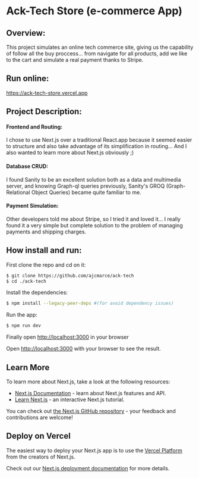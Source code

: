 # Ack-Tech Store (e-commerce App)
## Overview:

This project simulates an online tech commerce site, giving us the capability of follow all the buy proccess... from navigate for all products, add we like to the cart and simulate a real payment thanks to Stripe.

## Run online:
https://ack-tech-store.vercel.app

## Project Description:
#### Frontend and Routing:
  I chose to use Next.js over a traditional React.app because it seemed easier to structure and also take advantage of its simplification in routing... And I also wanted to learn more about Next.js obviously ;) 
#### Database CRUD:
I found Sanity to be an excellent solution both as a data and multimedia server, and knowing Graph-ql queries previously, Sanity's GROQ (Graph-Relational Object Queries) became quite familiar to me.
#### Payment Simulation:
Other developers told me about Stripe, so I tried it and loved it... I really found it a very simple but complete solution to the problem of managing payments and shipping charges.

## How install and run:
First clone the repo and cd on it:
```bash
$ git clone https://github.com/ajcmarce/ack-tech
$ cd ./ack-tech
```
Install the dependencies:
```bash
$ npm install --legacy-peer-deps #(for avoid dependency issues)
```
Run the app:
```bash
$ npm run dev
```
Finally open [http://localhost:3000](http://localhost:3000) in your browser

Open [http://localhost:3000](http://localhost:3000) with your browser to see the result.

## Learn More

To learn more about Next.js, take a look at the following resources:

- [Next.js Documentation](https://nextjs.org/docs) - learn about Next.js features and API.
- [Learn Next.js](https://nextjs.org/learn) - an interactive Next.js tutorial.

You can check out [the Next.js GitHub repository](https://github.com/vercel/next.js/) - your feedback and contributions are welcome!

## Deploy on Vercel

The easiest way to deploy your Next.js app is to use the [Vercel Platform](https://vercel.com/new?utm_medium=default-template&filter=next.js&utm_source=create-next-app&utm_campaign=create-next-app-readme) from the creators of Next.js.

Check out our [Next.js deployment documentation](https://nextjs.org/docs/deployment) for more details.
